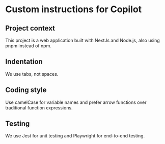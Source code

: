 <!-- When Copilot generates code or answers questions, it tries to match your coding practices and preferences such as which libraries you use or how you name your variables. However, it might not always have enough context to do this effectively. For example, if you work with a specific framework version, you need to provide additional context in your prompts.

To enhance Copilot's responses, you can use custom instructions to provide it with contextual details about your team's workflow, tools, or project specifics. Copilot then incorporates these custom instructions with every request. -->

<!-- Use a .github/copilot-instructions.md file:
If you define custom instructions in both the .github/copilot-instructions.md file and in settings, Copilot tries to combine instructions from both sources. -->

<!-- MOVE THIS FILE INTO .github/copilot-instructions.md -->

<!-- sample file: -->
<!-- >>>>>>>>>>>>>>>>>>>>>>>> -->
# Custom instructions for Copilot

## Project context
This project is a web application built with NextJs and Node.js, also using pnpm instead of npm.

## Indentation
We use tabs, not spaces.

## Coding style
Use camelCase for variable names and prefer arrow functions over traditional function expressions.

## Testing
We use Jest for unit testing and Playwright for end-to-end testing.
<!-- <<<<<<<<<<<<<<<<<<<<<<<< -->
